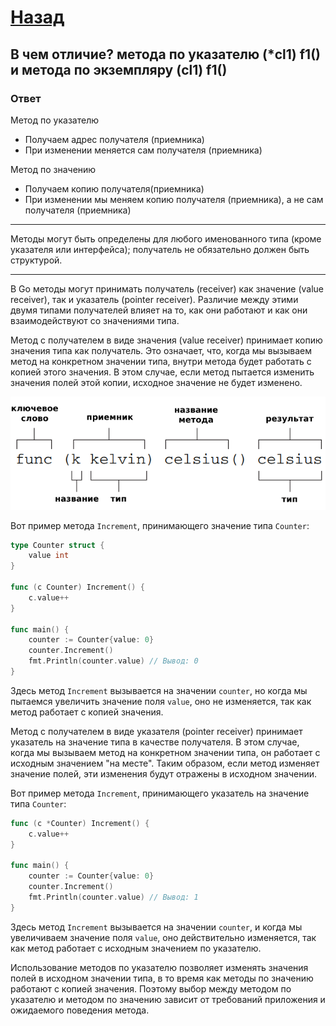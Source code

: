 # [Назад](/L1/L1_.md)

## В чем отличие? метода по указателю (*cl1) f1() и метода по экземпляру (cl1) f1()

### Ответ

Метод по указателю

- Получаем адрес получателя (приемника)
- При изменении меняется сам получателя (приемника)

 Метод по значению  

- Получаем копию получателя(приемника)
- При изменении мы меняем копию получателя (приемника), а не сам получателя (приемника)

--------------------------------

Методы могут быть определены для любого именованного типа (кроме указателя или интерфейса); получатель не обязательно должен быть структурой.

--------------------------------
В Go методы могут принимать получатель (receiver) как значение (value receiver), так и указатель (pointer receiver). Различие между этими двумя типами получателей влияет на то, как они работают и как они взаимодействуют со значениями типа.

Метод с получателем в виде значения (value receiver) принимает копию значения типа как получатель. Это означает, что, когда мы вызываем метод на конкретном значении типа, внутри метода будет работать с копией этого значения. В этом случае, если метод пытается изменить значения полей этой копии, исходное значение не будет изменено.

![Alt text](obyavlenie-metoda-go.png)

Вот пример метода `Increment`, принимающего значение типа `Counter`:

```go
type Counter struct {
    value int
}

func (c Counter) Increment() {
    c.value++
}

func main() {
    counter := Counter{value: 0}
    counter.Increment()
    fmt.Println(counter.value) // Вывод: 0
}
```

Здесь метод `Increment` вызывается на значении `counter`, но когда мы пытаемся увеличить значение поля `value`, оно не изменяется, так как метод работает с копией значения.

Метод с получателем в виде указателя (pointer receiver) принимает указатель на значение типа в качестве получателя. В этом случае, когда мы вызываем метод на конкретном значении типа, он работает с исходным значением "на месте". Таким образом, если метод изменяет значение полей, эти изменения будут отражены в исходном значении.

Вот пример метода `Increment`, принимающего указатель на значение типа `Counter`:

```go
func (c *Counter) Increment() {
    c.value++
}

func main() {
    counter := Counter{value: 0}
    counter.Increment()
    fmt.Println(counter.value) // Вывод: 1
}
```

Здесь метод `Increment` вызывается на значении `counter`, и когда мы увеличиваем значение поля `value`, оно действительно изменяется, так как метод работает с исходным значением по указателю.

Использование методов по указателю позволяет изменять значения полей в исходном значении типа, в то время как методы по значению работают с копией значения. Поэтому выбор между методом по указателю и методом по значению зависит от требований приложения и ожидаемого поведения метода.
